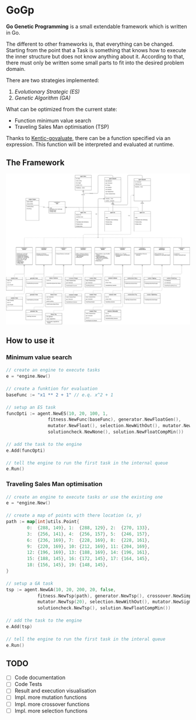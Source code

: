 # GoGp
__Go Genetic Programming__ is a small extendable framework which is written in Go.

The different to other frameworks is, that everything can be changed.
Starting from the point that a Task is something that knows how to
execute the inner structure but does not know anything about it.
According to that, there must only be written some small parts to fit
into the desired problem domain.

There are two strategies implemented:
1. *Evolutionary Strategic (ES)*
2. *Genetic Algorithm (GA)*

What can be optimized from the current state:
* Function minimum value search
* Traveling Sales Man optimisation (TSP)

Thanks to [Kentic-govaluate](https://github.com/Knetic/govaluate),
there can be a function specified via an expression.
This function will be interpreted and evaluated at runtime.

## The Framework

![full framework diagram](doc/framework.png)

## How to use it

### Minimum value search

```go
// create an engine to execute tasks
e = *engine.New()

// create a funktion for evaluation
baseFunc := "x1 ** 2 + 1" // e.q. x^2 + 1

// setup an ES task
funcOpti := agent.NewES(10, 20, 100, 1,
                fitness.NewFunc(baseFunc), generator.NewFloatGen(),
                mutator.NewFloat(), selection.NewWithOut(), mutator.NewSigma15(),
                solutioncheck.NewNone(), solution.NewFloatCompMin())

// add the task to the engine
e.Add(funcOpti)

// tell the engine to run the first task in the internal queue
e.Run()
```

### Traveling Sales Man optimisation

```go
// create an engine to execute tasks or use the existing one
e = *engine.New()

// create a map of points with there location (x, y)
path := map[int]utils.Point{
        0:  {288, 149}, 1:  {288, 129}, 2:  {270, 133},
        3:  {256, 141}, 4:  {256, 157}, 5:  {246, 157},
        6:  {236, 169}, 7:  {228, 169}, 8:  {228, 161},
        9:  {220, 169}, 10: {212, 169}, 11: {204, 169},
        12: {196, 169}, 13: {188, 169}, 14: {196, 161},
        15: {188, 145}, 16: {172, 145}, 17: {164, 145},
        18: {156, 145}, 19: {148, 145},
}

// setup a GA task
tsp := agent.NewGA(10, 20, 200, 20, false,
            fitness.NewTsp(path), generator.NewTsp(), crossover.NewSimple(),
            mutator.NewTsp(20), selection.NewWithOut(), mutator.NewSigmaOri(),
            solutioncheck.NewTsp(), solution.NewFloatCompMin())

// add the task to the engine
e.Add(tsp)

// tell the engine to run the first task in the interal queue
e.Run()
```



## TODO

* [ ] Code documentation
* [ ] Code Tests
* [ ] Result and execution visualisation
* [ ] Impl. more mutation functions
* [ ] Impl. more crossover functions
* [ ] Impl. more selection functions